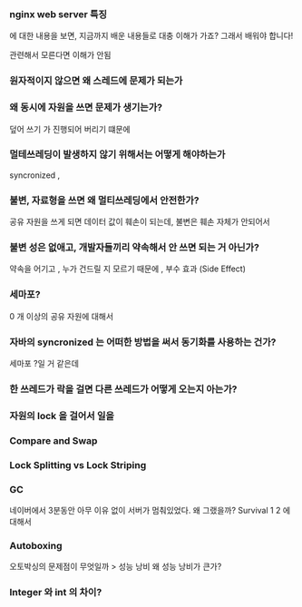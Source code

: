 
### nginx web server 특징

에 대한 내용을 보면, 지금까지 배운 내용들로 대충 이해가 가죠?
그래서 배워야 합니다!

관련해서 모른다면 이해가 안됨




### 원자적이지 않으면 왜 스레드에 문제가 되는가



### 왜 동시에 자원을 쓰면 문제가 생기는가?
덮어 쓰기 가 진행되어 버리기 떄문에

### 멀테쓰레딩이 발생하지 않기 위해서는 어떻게 해야하는가
syncronized , 

### 불변, 자료형을 쓰면 왜 멀티쓰레딩에서 안전한가?
공유 자원을 쓰게 되면 데이터 값이 훼손이 되는데, 불변은 훼손 자체가 안되어서

### 불변 성은 없애고, 개발자들끼리 약속해서 안 쓰면 되는 거 아닌가?
약속을 어기고 , 누가 건드릴 지 모르기 때문에 , 부수 효과 (Side Effect)

### 세마포?
0 개 이상의 공유 자원에 대해서 

### 자바의 syncronized 는 어떠한 방법을 써서 동기화를 사용하는 건가?
세마포 ?일 거 같은데

### 한 쓰레드가 락을 걸면 다른 쓰레드가 어떻게 오는지 아는가?

### 자원의 lock 을 걸어서 일을 

### Compare and Swap

### Lock Splitting vs Lock Striping

### GC
네이버에서 3분동안 아무 이유 없이 서버가 멈춰있었다. 
왜 그랬을까?
Survival 1 2 에 대해서


### Autoboxing
오토박싱의 문제점이 무엇일까 > 성능 낭비
왜 성능 낭비가 큰가?

### Integer 와 int 의 차이?

